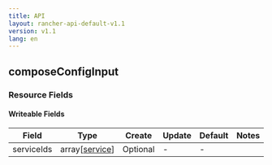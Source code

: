 ```yaml
---
title: API
layout: rancher-api-default-v1.1
version: v1.1
lang: en
---
```


## composeConfigInput



### Resource Fields

#### Writeable Fields

Field | Type | Create | Update | Default | Notes
---|---|---|---|---|---
serviceIds | array[[service]({{site.baseurl}}/rancher/{{page.version}}/{{page.lang}}/api/api-resources/service/)] | Optional | - | - | 



<br>
